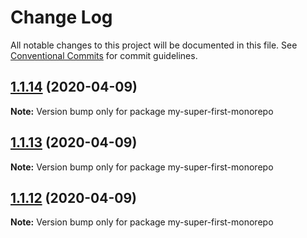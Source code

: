 # Change Log

All notable changes to this project will be documented in this file.
See [Conventional Commits](https://conventionalcommits.org) for commit guidelines.

## [1.1.14](https://github.com/sliim35/test-lerna/compare/v1.1.13...v1.1.14) (2020-04-09)

**Note:** Version bump only for package my-super-first-monorepo





## [1.1.13](https://github.com/sliim35/test-lerna/compare/v1.1.12...v1.1.13) (2020-04-09)

**Note:** Version bump only for package my-super-first-monorepo





## [1.1.12](https://github.com/sliim35/test-lerna/compare/v1.1.11...v1.1.12) (2020-04-09)

**Note:** Version bump only for package my-super-first-monorepo
